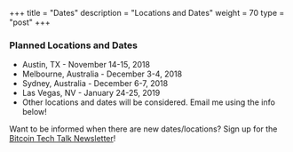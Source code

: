+++
title = "Dates"
description = "Locations and Dates"
weight = 70
type = "post"
+++

### Planned Locations and Dates
  * Austin, TX - November 14-15, 2018
  * Melbourne, Australia - December 3-4, 2018
  * Sydney, Australia - December 6-7, 2018
  * Las Vegas, NV - January 24-25, 2019
  * Other locations and dates will be considered. Email me using the info below!

Want to be informed when there are new dates/locations? Sign up for the [Bitcoin Tech Talk Newsletter](http://eepurl.com/cZr_Aj)!

